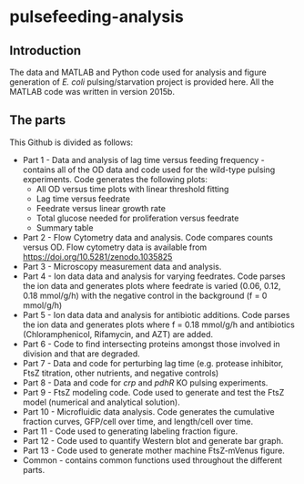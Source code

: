 # pulsefeeding-analysis

## Introduction

The data and MATLAB and Python code used for analysis and figure generation of *E. coli* pulsing/starvation project is provided here. All the MATLAB code was written in version 2015b.

## The parts
This Github is divided as follows:
* Part 1 - Data and analysis of lag time versus feeding frequency - contains all of the OD data and code used for the wild-type pulsing experiments. Code generates the following plots:
  * All OD versus time plots with linear threshold fitting
  * Lag time versus feedrate
  * Feedrate versus linear growth rate
  * Total glucose needed for proliferation versus feedrate
  * Summary table
* Part 2 - Flow Cytometry data and analysis. Code compares counts versus OD. Flow cytometry data is available from https://doi.org/10.5281/zenodo.1035825
* Part 3 - Microscopy measurement data and analysis.
* Part 4 - Ion data data and analysis for varying feedrates. Code parses the ion data and generates plots where feedrate is varied (0.06, 0.12, 0.18 mmol/g/h) with the negative control in the background (f = 0 mmol/g/h)
* Part 5 - Ion data data and analysis for antibiotic additions. Code parses the ion data and generates plots where f = 0.18 mmol/g/h and antibiotics (Chloramphenicol, Rifamycin, and AZT) are added.
* Part 6 - Code to find intersecting proteins amongst those involved in division and that are degraded.
* Part 7 - Data and code for perturbing lag time (e.g. protease inhibitor, FtsZ titration, other nutrients, and negative controls)
* Part 8 - Data and code for *crp* and *pdhR* KO pulsing experiments.
* Part 9 - FtsZ modeling code. Code used to generate and test the FtsZ model (numerical and analytical solution).
* Part 10 - Microfluidic data analysis. Code generates the cumulative fraction curves, GFP/cell over time, and length/cell over time.
* Part 11 - Code used to generating labeling fraction figure.
* Part 12 - Code used to quantify Western blot and generate bar graph.
* Part 13 - Code used to generate mother machine FtsZ-mVenus figure.
* Common - contains common functions used throughout the different parts.
